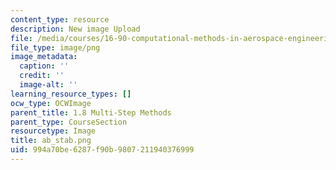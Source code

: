 ```yaml
---
content_type: resource
description: New image Upload
file: /media/courses/16-90-computational-methods-in-aerospace-engineering-spring-2014/994a70be6287f90b9807211940376999_ab_stab.png
file_type: image/png
image_metadata:
  caption: ''
  credit: ''
  image-alt: ''
learning_resource_types: []
ocw_type: OCWImage
parent_title: 1.8 Multi-Step Methods
parent_type: CourseSection
resourcetype: Image
title: ab_stab.png
uid: 994a70be-6287-f90b-9807-211940376999
---
```

